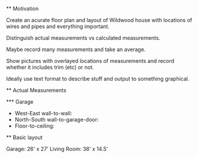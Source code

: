 
** Motivation

Create an acurate floor plan and layout of Wildwood house with
locations of wires and pipes and everything important.

Distinguish actual measurements vs calculated measurements.

Maybe record many measurements and take an average.

Show pictures with overlayed locations of measurements and record
whether it includes trim (etc) or not.

Ideally use text format to describe stuff and output to something
graphical.

** Actual Measurements

*** Garage

 - West-East wall-to-wall:
 - North-South wall-to-garage-door:
 - Floor-to-ceiling:


** Basic layout

Garage: 26' x 27'
Living Room: 38' x 14.5'




